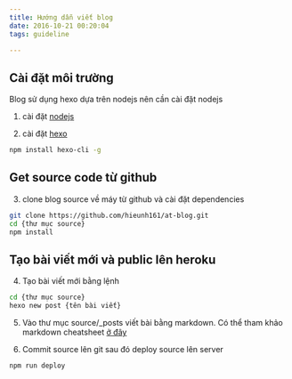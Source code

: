 ```yaml
---
title: Hướng dẫn viết blog
date: 2016-10-21 00:20:04
tags: guideline

---
```


## Cài đặt môi trường

Blog sử dụng hexo dựa trên nodejs nên cần cài đặt nodejs
1. cài đặt [nodejs](https://nodejs.org/en/)

2. cài đặt [hexo](https://hexo.io)

```bash
npm install hexo-cli -g
```
<!-- more -->
## Get source code từ github

3. clone blog source về máy từ github và cài đặt dependencies

```bash
git clone https://github.com/hieunh161/at-blog.git
cd {thư mục source}
npm install
```

## Tạo bài viết mới và public lên heroku

4. Tạo bài viết mới bằng lệnh

```bash
cd {thư mục source}
hexo new post {tên bài viết}
```

5. Vào thư mục source/_posts viết bài bằng markdown. 
Có thể tham khảo markdown cheatsheet [ở đây](https://github.com/adam-p/markdown-here/wiki/Markdown-Cheatsheet)

6. Commit source lên git sau đó deploy source lên server

```bash
npm run deploy
```